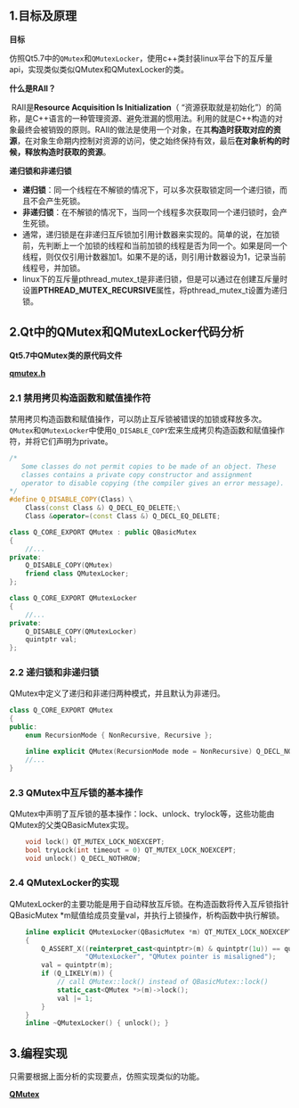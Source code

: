 ## 1.目标及原理

**目标**

​	仿照Qt5.7中的`QMutex`和`QMutexLocker`，使用c++类封装linux平台下的互斥量api，实现类似类似QMutex和QMutexLocker的类。

**什么是RAII？**

​	RAII是**Resource Acquisition Is Initialization**（ “资源获取就是初始化”）的简称，是C++语言的一种管理资源、避免泄漏的惯用法。利用的就是C++构造的对象最终会被销毁的原则。RAII的做法是使用一个对象，在其**构造时获取对应的资源**，在对象生命期内控制对资源的访问，使之始终保持有效，最后**在对象析构的时候，释放构造时获取的资源**。

**递归锁和非递归锁**

- **递归锁**：同一个线程在不解锁的情况下，可以多次获取锁定同一个递归锁，而且不会产生死锁。
- **非递归锁**：在不解锁的情况下，当同一个线程多次获取同一个递归锁时，会产生死锁。
- 通常，递归锁是在非递归互斥锁加引用计数器来实现的。简单的说，在加锁前，先判断上一个加锁的线程和当前加锁的线程是否为同一个。如果是同一个线程，则仅仅引用计数器加1。如果不是的话，则引用计数器设为1，记录当前线程号，并加锁。
- linux下的互斥量pthread_mutex_t是非递归锁，但是可以通过在创建互斥量时设置**PTHREAD_MUTEX_RECURSIVE**属性，将pthread_mutex_t设置为递归锁。

## 2.Qt中的QMutex和QMutexLocker代码分析

**Qt5.7中QMutex类的原代码文件**

[**qmutex.h**](./code/qmutex.h)

### 2.1 禁用拷贝构造函数和赋值操作符

​	禁用拷贝构造函数和赋值操作，可以防止互斥锁被错误的加锁或释放多次。`QMutex`和`QMutexLocker`中使用`Q_DISABLE_COPY`宏来生成拷贝构造函数和赋值操作符，并将它们声明为private。

```c++
/*
   Some classes do not permit copies to be made of an object. These
   classes contains a private copy constructor and assignment
   operator to disable copying (the compiler gives an error message).
*/
#define Q_DISABLE_COPY(Class) \
    Class(const Class &) Q_DECL_EQ_DELETE;\
    Class &operator=(const Class &) Q_DECL_EQ_DELETE;
```

```c++
class Q_CORE_EXPORT QMutex : public QBasicMutex
{
	//...
private:
    Q_DISABLE_COPY(QMutex)
    friend class QMutexLocker;
};

class Q_CORE_EXPORT QMutexLocker
{
	//...
private:
    Q_DISABLE_COPY(QMutexLocker)
    quintptr val;
};
```

### 2.2 递归锁和非递归锁

QMutex中定义了递归和非递归两种模式，并且默认为非递归。

```c++
class Q_CORE_EXPORT QMutex
{
public:
    enum RecursionMode { NonRecursive, Recursive };

    inline explicit QMutex(RecursionMode mode = NonRecursive) Q_DECL_NOTHROW { Q_UNUSED(mode); }
    //...
}
```

### 2.3 QMutex中互斥锁的基本操作

QMutex中声明了互斥锁的基本操作：lock、unlock、trylock等，这些功能由QMutex的父类QBasicMutex实现。

```c++
    void lock() QT_MUTEX_LOCK_NOEXCEPT;
    bool tryLock(int timeout = 0) QT_MUTEX_LOCK_NOEXCEPT;
    void unlock() Q_DECL_NOTHROW;
```

### 2.4 QMutexLocker的实现

​	QMutexLocker的主要功能是用于自动释放互斥锁。在构造函数将传入互斥锁指针QBasicMutex *m赋值给成员变量val，并执行上锁操作，析构函数中执行解锁。

```c++
    inline explicit QMutexLocker(QBasicMutex *m) QT_MUTEX_LOCK_NOEXCEPT
    {
        Q_ASSERT_X((reinterpret_cast<quintptr>(m) & quintptr(1u)) == quintptr(0),
                   "QMutexLocker", "QMutex pointer is misaligned");
        val = quintptr(m);
        if (Q_LIKELY(m)) {
            // call QMutex::lock() instead of QBasicMutex::lock()
            static_cast<QMutex *>(m)->lock();
            val |= 1;
        }
    }
    inline ~QMutexLocker() { unlock(); }
```

## 3.编程实现

只需要根据上面分析的实现要点，仿照实现类似的功能。

[**QMutex**]()

